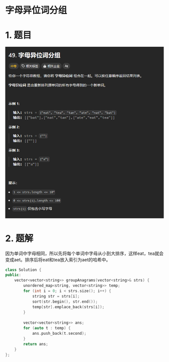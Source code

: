 # 字母异位词分组

# 1. 题目

![](image/image_fROk4UIVU9.png)

# 2. 题解

因为单词中字母相同，所以先将每个单词中字母从小到大排序，这样eat，tea就会变成aet。排序后将eat和tea放入索引为aet的哈希中。

```c++
class Solution {
public:
    vector<vector<string>> groupAnagrams(vector<string>& strs) {
        unordered_map<string, vector<string>> temp;
        for (int i = 0; i < strs.size(); i++) {
            string str = strs[i];
            sort(str.begin(), str.end());
            temp[str].emplace_back(strs[i]);
        }

        vector<vector<string>> ans;
        for (auto t : temp) {
            ans.push_back(t.second);
        }
        return ans;
    }
};

```
